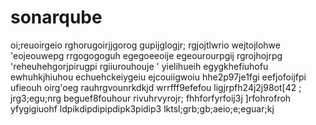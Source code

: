 # sonarqube
oi;reuoirgeio
rghorugoirjjgorog
gupijglogjr;
rgjojtlwrio
wejtojlohwe
'eojeouwepg
rrgogogoguh
egegoeeoije
egeourourpgij
rgrojhojrpg
'reheuhehgorjpirugpi
rgiiurouhouje
'
yielihueih
egygkhefiuhofu
ewhuhkjhiuhou
echuehckeiygeiu
ejcouiigwoiu
hhe2p97je1fgi
eefjofoijfpi
ufieouh
oirg'oeg
rauhrgvounrkdkjd
wrrfff9efefou
ligjrpfh24j2j98ot[42  ; jrg3;egu;nrg
beguef8fouhour
rivuhrvyrojr;
fhhforfyrfoij3j
]rfohrofroh
yfygigiuohf
ldpikdipdipipdipk3pidip3
lktsl;grb;gb;aeio;e;eguar;kj
